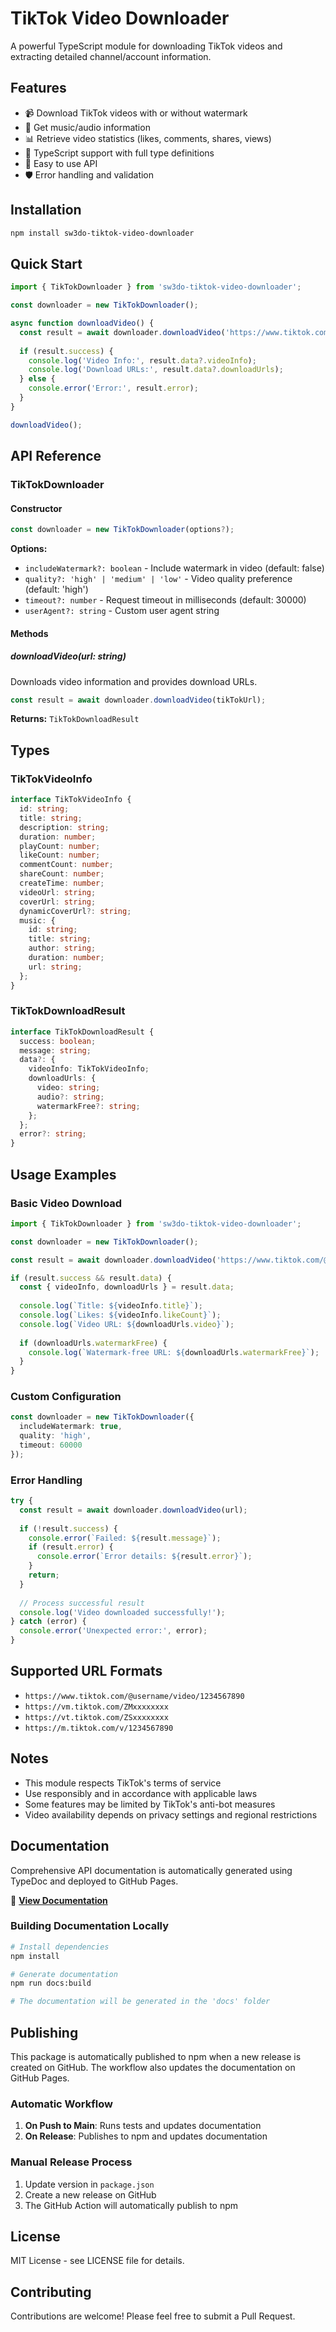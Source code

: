 # TikTok Video Downloader

A powerful TypeScript module for downloading TikTok videos and extracting detailed channel/account information.

## Features

- 📹 Download TikTok videos with or without watermark
- 🎵 Get music/audio information
- 📊 Retrieve video statistics (likes, comments, shares, views)
- 🔧 TypeScript support with full type definitions
- 🚀 Easy to use API
- 🛡️ Error handling and validation

## Installation

```bash
npm install sw3do-tiktok-video-downloader
```

## Quick Start

```typescript
import { TikTokDownloader } from 'sw3do-tiktok-video-downloader';

const downloader = new TikTokDownloader();

async function downloadVideo() {
  const result = await downloader.downloadVideo('https://www.tiktok.com/@username/video/1234567890');
  
  if (result.success) {
    console.log('Video Info:', result.data?.videoInfo);
    console.log('Download URLs:', result.data?.downloadUrls);
  } else {
    console.error('Error:', result.error);
  }
}

downloadVideo();
```

## API Reference

### TikTokDownloader

#### Constructor

```typescript
const downloader = new TikTokDownloader(options?);
```

**Options:**
- `includeWatermark?: boolean` - Include watermark in video (default: false)
- `quality?: 'high' | 'medium' | 'low'` - Video quality preference (default: 'high')
- `timeout?: number` - Request timeout in milliseconds (default: 30000)
- `userAgent?: string` - Custom user agent string

#### Methods

##### downloadVideo(url: string)

Downloads video information and provides download URLs.

```typescript
const result = await downloader.downloadVideo(tikTokUrl);
```

**Returns:** `TikTokDownloadResult`



## Types

### TikTokVideoInfo

```typescript
interface TikTokVideoInfo {
  id: string;
  title: string;
  description: string;
  duration: number;
  playCount: number;
  likeCount: number;
  commentCount: number;
  shareCount: number;
  createTime: number;
  videoUrl: string;
  coverUrl: string;
  dynamicCoverUrl?: string;
  music: {
    id: string;
    title: string;
    author: string;
    duration: number;
    url: string;
  };
}
```



### TikTokDownloadResult

```typescript
interface TikTokDownloadResult {
  success: boolean;
  message: string;
  data?: {
    videoInfo: TikTokVideoInfo;
    downloadUrls: {
      video: string;
      audio?: string;
      watermarkFree?: string;
    };
  };
  error?: string;
}
```

## Usage Examples

### Basic Video Download

```typescript
import { TikTokDownloader } from 'sw3do-tiktok-video-downloader';

const downloader = new TikTokDownloader();

const result = await downloader.downloadVideo('https://www.tiktok.com/@user/video/123');

if (result.success && result.data) {
  const { videoInfo, downloadUrls } = result.data;
  
  console.log(`Title: ${videoInfo.title}`);
  console.log(`Likes: ${videoInfo.likeCount}`);
  console.log(`Video URL: ${downloadUrls.video}`);
  
  if (downloadUrls.watermarkFree) {
    console.log(`Watermark-free URL: ${downloadUrls.watermarkFree}`);
  }
}
```



### Custom Configuration

```typescript
const downloader = new TikTokDownloader({
  includeWatermark: true,
  quality: 'high',
  timeout: 60000
});
```

### Error Handling

```typescript
try {
  const result = await downloader.downloadVideo(url);
  
  if (!result.success) {
    console.error(`Failed: ${result.message}`);
    if (result.error) {
      console.error(`Error details: ${result.error}`);
    }
    return;
  }
  
  // Process successful result
  console.log('Video downloaded successfully!');
} catch (error) {
  console.error('Unexpected error:', error);
}
```

## Supported URL Formats

- `https://www.tiktok.com/@username/video/1234567890`
- `https://vm.tiktok.com/ZMxxxxxxxx`
- `https://vt.tiktok.com/ZSxxxxxxxx`
- `https://m.tiktok.com/v/1234567890`

## Notes

- This module respects TikTok's terms of service
- Use responsibly and in accordance with applicable laws
- Some features may be limited by TikTok's anti-bot measures
- Video availability depends on privacy settings and regional restrictions

## Documentation

Comprehensive API documentation is automatically generated using TypeDoc and deployed to GitHub Pages.

📖 **[View Documentation](https://sw3do.github.io/tiktok-video-downloader)**

### Building Documentation Locally

```bash
# Install dependencies
npm install

# Generate documentation
npm run docs:build

# The documentation will be generated in the 'docs' folder
```

## Publishing

This package is automatically published to npm when a new release is created on GitHub. The workflow also updates the documentation on GitHub Pages.

### Automatic Workflow

1. **On Push to Main**: Runs tests and updates documentation
2. **On Release**: Publishes to npm and updates documentation

### Manual Release Process

1. Update version in `package.json`
2. Create a new release on GitHub
3. The GitHub Action will automatically publish to npm

## License

MIT License - see LICENSE file for details.

## Contributing

Contributions are welcome! Please feel free to submit a Pull Request.